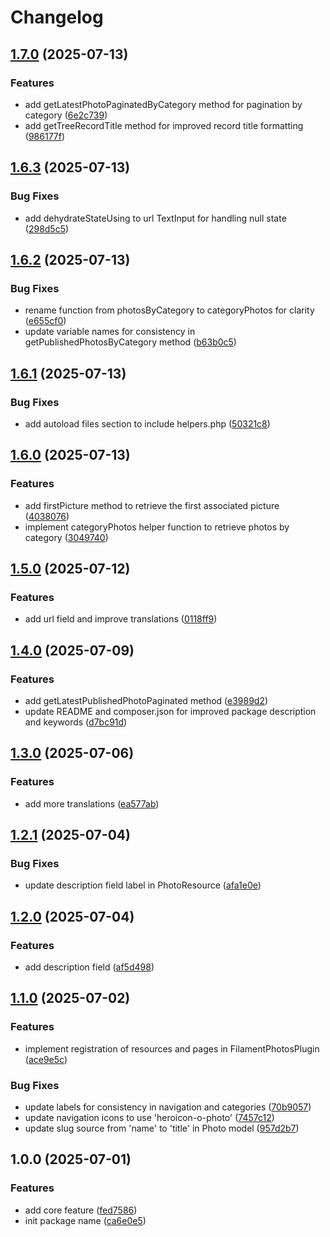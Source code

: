 # Changelog

## [1.7.0](https://github.com/rectitude-open/filament-photos/compare/v1.6.3...v1.7.0) (2025-07-13)


### Features

* add getLatestPhotoPaginatedByCategory method for pagination by category ([6e2c739](https://github.com/rectitude-open/filament-photos/commit/6e2c739d281340c71150ff064f9983577399fd64))
* add getTreeRecordTitle method for improved record title formatting ([986177f](https://github.com/rectitude-open/filament-photos/commit/986177f74f8ee8d2f19589182a8cf8f7f444c19e))

## [1.6.3](https://github.com/rectitude-open/filament-photos/compare/v1.6.2...v1.6.3) (2025-07-13)


### Bug Fixes

* add dehydrateStateUsing to url TextInput for handling null state ([298d5c5](https://github.com/rectitude-open/filament-photos/commit/298d5c57664a6900e6ea8b37fb47059e2f65c58e))

## [1.6.2](https://github.com/rectitude-open/filament-photos/compare/v1.6.1...v1.6.2) (2025-07-13)


### Bug Fixes

* rename function from photosByCategory to categoryPhotos for clarity ([e655cf0](https://github.com/rectitude-open/filament-photos/commit/e655cf0da77fecc428d63334bd84aa3157bb481d))
* update variable names for consistency in getPublishedPhotosByCategory method ([b63b0c5](https://github.com/rectitude-open/filament-photos/commit/b63b0c587c08738dfbaf63e60ccf6877e55ccf46))

## [1.6.1](https://github.com/rectitude-open/filament-photos/compare/v1.6.0...v1.6.1) (2025-07-13)


### Bug Fixes

* add autoload files section to include helpers.php ([50321c8](https://github.com/rectitude-open/filament-photos/commit/50321c8c75e66125259a46c632827ac821e2cd28))

## [1.6.0](https://github.com/rectitude-open/filament-photos/compare/v1.5.0...v1.6.0) (2025-07-13)


### Features

* add firstPicture method to retrieve the first associated picture ([4038076](https://github.com/rectitude-open/filament-photos/commit/4038076a88399fb4062c25939ede5a67149b2229))
* implement categoryPhotos helper function to retrieve photos by category ([3049740](https://github.com/rectitude-open/filament-photos/commit/30497402ae99ceb5728eceda5448350e7015498b))

## [1.5.0](https://github.com/rectitude-open/filament-photos/compare/v1.4.0...v1.5.0) (2025-07-12)


### Features

* add url field and improve translations ([0118ff9](https://github.com/rectitude-open/filament-photos/commit/0118ff9f41f23996ee735a085cabbc45b933d83a))

## [1.4.0](https://github.com/rectitude-open/filament-photos/compare/v1.3.0...v1.4.0) (2025-07-09)


### Features

* add getLatestPublishedPhotoPaginated method ([e3989d2](https://github.com/rectitude-open/filament-photos/commit/e3989d215a59a450a5fcc5db0f29c306d6f37270))
* update README and composer.json for improved package description and keywords ([d7bc91d](https://github.com/rectitude-open/filament-photos/commit/d7bc91dda1010d54c4041e2adadc28eb3a055592))

## [1.3.0](https://github.com/rectitude-open/filament-photos/compare/v1.2.1...v1.3.0) (2025-07-06)


### Features

* add more translations ([ea577ab](https://github.com/rectitude-open/filament-photos/commit/ea577abfaecfce3d53cee66791d468df47f205be))

## [1.2.1](https://github.com/rectitude-open/filament-photos/compare/v1.2.0...v1.2.1) (2025-07-04)


### Bug Fixes

* update description field label in PhotoResource ([afa1e0e](https://github.com/rectitude-open/filament-photos/commit/afa1e0e0105e5b1c7ff791ea0d4c7f8de3c42de5))

## [1.2.0](https://github.com/rectitude-open/filament-photos/compare/v1.1.0...v1.2.0) (2025-07-04)


### Features

* add description field ([af5d498](https://github.com/rectitude-open/filament-photos/commit/af5d4980953b682992a5390a79cd2747bb9a3078))

## [1.1.0](https://github.com/rectitude-open/filament-photos/compare/v1.0.0...v1.1.0) (2025-07-02)


### Features

* implement registration of resources and pages in FilamentPhotosPlugin ([ace9e5c](https://github.com/rectitude-open/filament-photos/commit/ace9e5c691b6f541c44a874ac25d74117bff7fa8))


### Bug Fixes

* update labels for consistency in navigation and categories ([70b9057](https://github.com/rectitude-open/filament-photos/commit/70b9057c07647a66273daa9863218a13c492de35))
* update navigation icons to use 'heroicon-o-photo' ([7457c12](https://github.com/rectitude-open/filament-photos/commit/7457c1235b06f23d28ff9859198c77214254b4e0))
* update slug source from 'name' to 'title' in Photo model ([957d2b7](https://github.com/rectitude-open/filament-photos/commit/957d2b79e2c14315a06192ad1ca74c4998735de9))

## 1.0.0 (2025-07-01)


### Features

* add core feature ([fed7586](https://github.com/rectitude-open/filament-photos/commit/fed75862e85a832664e0f09f77ddad751149f06e))
* init package name ([ca6e0e5](https://github.com/rectitude-open/filament-photos/commit/ca6e0e5d91fe4211a4601ff3567a4cb3b154766b))
